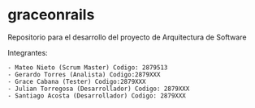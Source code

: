 # graceonrails

Repositorio para el desarrollo del proyecto de Arquitectura de Software

Integrantes:

	- Mateo Nieto (Scrum Master) Codigo: 2879513
	- Gerardo Torres (Analista) Codigo:2879XXX
	- Grace Cabana (Tester) Codigo:2879XXX
	- Julian Torregosa (Desarrollador) Codigo: 2879XXX
	- Santiago Acosta (Desarrollador) Codigo: 2879XXX
